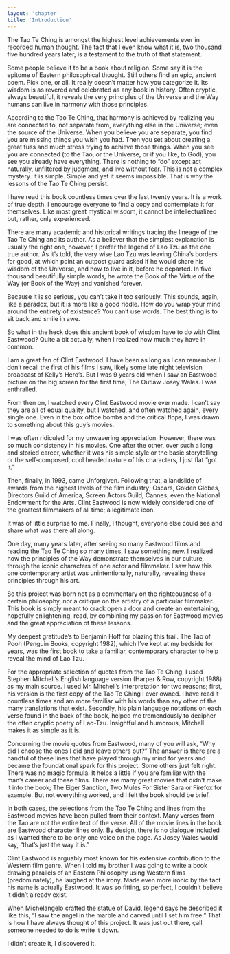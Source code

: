 ```yaml
---
layout: 'chapter'
title: 'Introduction'
---
```


The Tao Te Ching is amongst the highest level achievements ever
in recorded human thought.
The fact that I even know what it is,
two thousand five hundred years later,
is a testament to the truth of that statement.

Some people believe it to be a book about religion.
Some say it is the epitome of Eastern philosophical thought.
Still others find an epic, ancient poem.
Pick one, or all. It really doesn’t matter how you categorize it.
Its wisdom is as revered and celebrated as any book in history.
Often cryptic, always beautiful,
it reveals the very principles of the Universe and the Way humans
can live in harmony with those principles.

According to the Tao Te Ching,
that harmony is achieved by realizing you are connected to,
not separate from, everything else in the Universe;
even the source of the Universe.
When you believe you are separate,
you find you are missing things you wish you had.
Then you set about creating a great fuss and much stress
trying to achieve those things.
When you see you are connected (to the Tao, or the Universe,
or if you like, to God),
you see you already have everything.
There is nothing to “do” except act naturally,
unfiltered by judgment, and live without fear.
This is not a complex mystery. It is simple.
Simple and yet it seems impossible.
That is why the lessons of the Tao Te Ching persist.

I have read this book countless times over the last twenty years.
It is a work of true depth.
I encourage everyone to find a copy and contemplate it for themselves.
Like most great mystical wisdom, it cannot be intellectualized but,
rather, only experienced.

There are many academic and historical writings tracing the lineage
of the Tao Te Ching and its author.
As a believer that the simplest explanation is usually the right one,
however, I prefer the legend of Lao Tzu as the one true author.
As it’s told, the very wise Lao Tzu was leaving China’s borders for good,
at which point an outpost guard asked if he would
share his wisdom of the Universe, and how to live in it, before he departed.
In five thousand beautifully simple words,
he wrote the Book of the Virtue of the Way (or Book of the Way)
and vanished forever.

Because it is so serious, you can’t take it too seriously.
This sounds, again, like a paradox, but it is more like a good riddle.
How do you wrap your mind around the entirety of existence?
You can’t use words. The best thing is to sit back and smile in awe.

So what in the heck does this ancient book of
wisdom have to do with Clint Eastwood?
Quite a bit actually, when I realized how much they have in common.

I am a great fan of Clint Eastwood. I have been as long as I can remember.
I don’t recall the first of his films I saw,
likely some late night television broadcast of Kelly’s Hero’s.
But I was 9 years old when I saw an Eastwood picture on the
big screen for the first time; The Outlaw Josey Wales. I was enthralled.

From then on,
I watched every Clint Eastwood movie ever made.
I can’t say they are all of equal quality,
but I watched,
and often watched again,
every single one.
Even in the box office bombs and the critical flops,
I was drawn to something about this guy’s movies.

I was often ridiculed for my unwavering appreciation.
However, there was so much consistency in his movies.
One after the other, over such a long and storied career,
whether it was his simple style or the basic storytelling or the self-composed,
cool headed nature of his characters, I just flat “got it.”

Then, finally, in 1993, came Unforgiven.
Following that, a landslide of awards from the
highest levels of the film industry;
Oscars, Golden Globes, Directors Guild of America,
Screen Actors Guild, Cannes, even the National Endowment for the Arts.
Clint Eastwood is now widely considered one of the greatest
filmmakers of all time; a legitimate icon.

It was of little surprise to me. Finally, I thought,
everyone else could see and share what was there all along.

One day, many years later, after seeing so many Eastwood films and
reading the Tao Te Ching so many times, I saw something new.
I realized how the principles of the Way demonstrate themselves in our culture,
through the iconic characters of one actor and filmmaker.
I saw how this one contemporary artist was unintentionally, naturally,
revealing these principles through his art.

So this project was born not as a commentary on the righteousness of a
certain philosophy, nor a critique on the artistry of a particular filmmaker.
This book is simply meant to crack open a door and create an entertaining,
hopefully enlightening, read, by combining my passion for
Eastwood movies and the great appreciation of these lessons.

My deepest gratitude’s to Benjamin Hoff for blazing this trail.
The Tao of Pooh (Penguin Books, copyright 1982),
which I’ve kept at my bedside for years,
was the first book to take a familiar,
contemporary character to help reveal the mind of Lao Tzu.

For the appropriate selection of quotes from the Tao Te Ching,
I used Stephen Mitchell’s English language version
(Harper & Row, copyright 1988) as my main source.
I used Mr. Mitchell’s interpretation for two reasons;
first, his version is the first copy of the Tao Te Ching I ever owned.
I have read it countless times and am more familiar with his words
than any other of the many translations that exist.
Secondly,
his plain language notations on each verse found in the back of the book,
helped me tremendously to decipher the often cryptic poetry of Lao-Tzu.
Insightful and humorous, Mitchell makes it as simple as it is.

Concerning the movie quotes from Eastwood, many of you will ask,
“Why did I choose the ones I did and leave others out?”
The answer is there are a handful of these lines that have played
through my mind for years and became the foundational spark for this project.
Some others just felt right. There was no magic formula.
It helps a little if you are familiar with the man’s career and these films.
There are many great movies that didn’t make it into the book;
The Eiger Sanction, Two Mules For Sister Sara or Firefox for example.
But not everything worked, and I felt the book should be brief.

In both cases, the selections from the Tao Te Ching and lines from the
Eastwood movies have been pulled from their context.
Many verses from the Tao are not the entire text of the verse.
All of the movie lines in the book are Eastwood character lines only.
By design, there is no dialogue included as
I wanted there to be only one voice on the page.
As Josey Wales would say, “that’s just the way it is.”

Clint Eastwood is arguably most known for his extensive contribution
to the Western film genre. When I told my brother I was going to write
a book drawing parallels of an Eastern Philosophy using Western films
(predominately), he laughed at the irony.
Made even more ironic by the fact his name is actually Eastwood.
It was so fitting, so perfect, I couldn’t believe it didn’t already exist.

When Michelangelo crafted the statue of David,
legend says he described it like this,
“I saw the angel in the marble and carved until I set him free.”
That is how I have always thought of this project.
It was just out there,
çall someone needed to do is write it down.

I didn’t create it, I discovered it.
